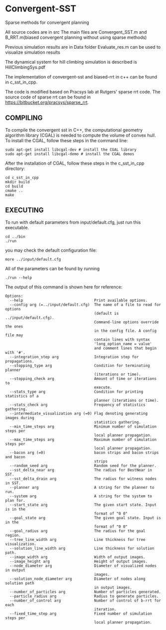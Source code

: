# Convergent-SST

Sparse methods for convergent planning

All source codes are in src
The main files are Convergent_SST.m and B_RRT.m(biased convergent planning without using sparse methods)

Previous simulation results are in Data folder
Evaluate_res.m can be used to visualize simulation results

The dynamical system for hill climbing simulation is described is HillClimbingSys.pdf

The implementation of convergent-sst and biased-rrt in c++ can be found in c_sst_in_cpp.

The code is modified based on Pracsys lab at Rutgers' sparse rrt code. The source code of sparse rrt can be found in https://bitbucket.org/pracsys/sparse_rrt.

## COMPILING
To compile the convergent sst in C++, the computational geometry algorithm library (CGAL) is needed to compute the volume of convex hull. To install the CGAL, follow these steps in the command line:

```
sudo apt-get install libcgal-dev # install the CGAL library
sudo apt-get install libcgal-demo # install the CGAL demos
```

After the installation of CGAL, follow these steps in the c_sst_in_cpp directory:

```
cd c_sst_in_cpp
mkdir build
cd build
cmake ..
make
```

## EXECUTING
To run with default parameters from input/default.cfg, just run 
this executable.

```
cd ../bin
./run
```

you may check the default configuration file:

```
more ../input/default.cfg
```

All of the parameters can be found by running

```
./run --help
```

The output of this command is shown here for reference: 

```
Options:
  --help                                Print available options.
  --config arg (=../input/default.cfg)  The name of a file to read for options 
                                        (default is ../input/default.cfg). 
                                        Command-line options override the ones 
                                        in the config file. A config file may 
                                        contain lines with syntax
                                        'long_option_name = value'
                                        and comment lines that begin with '#'.
  --integration_step arg                Integration step for propagations.
  --stopping_type arg                   Condition for terminating planner 
                                        (iterations or time).
  --stopping_check arg                  Amount of time or iterations to 
                                        execute.
  --stats_type arg                      Condition for printing statistics of a 
                                        planner (iterations or time).
  --stats_check arg                     Frequency of statistics gathering.
  --intermediate_visualization arg (=0) Flag denoting generating images during 
                                        statistics gathering.
  --min_time_steps arg                  Minimum number of simulation steps per 
                                        local planner propagation.
  --max_time_steps arg                  Maximum number of simulation steps per 
                                        local planner propagation.
  --bacon arg (=0)                      bacon strips and bacon strips and bacon
                                        strips
  --random_seed arg                     Random seed for the planner.
  --sst_delta_near arg                  The radius for BestNear in SST.
  --sst_delta_drain arg                 The radius for witness nodes in SST.
  --planner arg                         A string for the planner to run.
  --system arg                          A string for the system to plan for.
  --start_state arg                     The given start state. Input is in the 
                                        format of "0 0"
  --goal_state arg                      The given goal state. Input is in the 
                                        format of "0 0"
  --goal_radius arg                     The radius for the goal region.
  --tree_line_width arg                 Line thickness for tree visualization.
  --solution_line_width arg             Line thickness for solution path.
  --image_width arg                     Width of output images.
  --image_height arg                    Height of output images.
  --node_diameter arg                   Diameter of visualized nodes in output 
                                        images.
  --solution_node_diameter arg          Diameter of nodes along solution path 
                                        in output images.
  --number_of_particles arg             Number of particles generated.
  --particle_radius arg                 Radius to generate particles.
  --number_of_control arg               Number of control of b-rrt for each 
                                        iteration.
  --fixed_time_step arg                 Fixed number of simulation steps per 
                                        local planner propagation.
```
